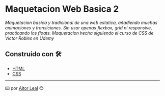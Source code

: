 # Maquetacion Web Basica 2

_Maquetacion basica y tradicional de una web estatica, añadiendo muchas animaciones y transiciones. Sin usar apenas flexbox, grid ni responsive, practicando los floats. Maquetacion hecha siguiendo el curso de CSS de Victor Robles en Udemy_

## Construido con 🛠️

* [HTML](https://developer.mozilla.org/es/docs/Web/HTML) 
* [CSS](https://developer.mozilla.org/es/docs/Web/CSS) 

---
⌨️ por [Aitor Leal](https://github.com/AitorLeal8) 😊

